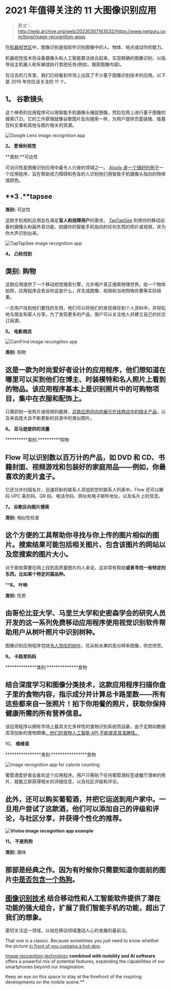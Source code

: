 # 2021 年值得关注的 11 大图像识别应用

> 原文：<http://web.archive.org/web/20230307163032/https://www.netguru.com/blog/image-recognition-apps>

 在[机器视觉区](/web/20221115181923/https://www.netguru.com/services/machine-learning)中，图像识别是指软件识别图像中的人、物体、地点或动作的能力。

机器视觉技术将设备摄像头和人工智能算法结合起来，实现精确的图像识别，以指导自主机器人和车辆或执行其他任务(例如，搜索图像内容)。

在过去的几年里，我们已经看到市场上出现了不少基于图像识别技术的应用。以下是 2019 年你应该关注的 11 个。

## **1。** **谷歌镜头**

这个神奇的应用程序可以用智能手机摄像头捕捉图像，然后在网上进行基于图像的搜索(T2)。它的工作原理就像谷歌图片反向搜索一样，为用户提供页面链接、维基百科文章和其他与图片相关的资源。

![Google Lens image recognition app](img/c21a34ec5fc7bf79ea449cf2b98b9757.png) 

**2。** **爱保利视觉**

**类别:**可达性

可访问性是图像识别应用中最令人兴奋的领域之一。 [Aipoly 是一个很好的例子](http://web.archive.org/web/20221115181923/https://www.aipoly.com/)一个应用程序，旨在帮助视力障碍和色盲的人识别他们用智能手机摄像头指向的物体或颜色。

## **3 .****tapsee**

****类别:**** 可达性

这款手机相机应用旨在满足**盲人和视障用户**的需求。 [TapTapSee](http://web.archive.org/web/20221115181923/http://taptapseeapp.com/) 利用你的移动设备的摄像头和画外音功能，拍摄你的智能手机指向的任何东西的照片或视频，并为你大声识别出来。

![TapTapSee image recognition app](img/039130725ac7a0b6f06c7fe2decb34fb.png)

**4。** **凸轮找到**

## ******类别:****** 购物

这款应用提供了一个移动视觉搜索引擎，允许用户真正搜索物理世界。给一个物体拍照，应用程序会告诉你这是什么，并生成图像、视频和当地购物优惠等实际结果。

一旦用户找到他们要找的东西，他们可以将他们的发现保存到个人资料中，并轻松地与朋友和家人分享。为了发现更多的产品，用户可以关注他人并建立自己的社交订阅源。

**5。** **电影商店**

![CamFind image recongition app](img/566fc23b3b39e8a798c4f4bde5dedf00.png)

********类别:******** 购物

## 这是一款为时尚爱好者设计的应用程序，他们想知道在哪里可以买到他们在博主、时装模特和名人照片上看到的物品。该应用程序基本上是**识别照片**中的可购物项目，集中在衣服和配饰上。

只需抓拍一张照片或视频的截屏，[这款应用将向你展示在线商店中的相关产品](http://web.archive.org/web/20221115181923/https://screenshopit.com/)，以及来自庞大且不断更新的目录中的类似图片。

**6。** **亚马逊提供的流量**

**********类别:**********购物

## Flow 可以**识别数以百万计的产品**，如 DVD 和 CD、书籍封面、视频游戏和包装好的家庭用品——例如，你最喜欢的麦片盒子。

它还允许扫描名片，迅速将新的联系人添加到您的联系人列表中。Flow 还可以解码 UPC 条形码、QR 码、电话号码、网址和电子邮件地址，以及名片上的信息。

**7。** **谷歌反向图片搜索**

**********类别:********** 相似性检查

## 这个方便的工具帮助你寻找与你上传的图片相似的图片。搜索结果可能包括相关图片、包含该图片的网站以及您搜索的图片大小。

对于那些需要在网上找到高质量图片的人来说，这非常有帮助**或者寻找一些特定的东西，比如某个特定的猫品种。**

 ****8。** **叶响**

************类别:************ 性质

## 由哥伦比亚大学、马里兰大学和史密森学会的研究人员开发的这一系列免费移动应用程序使用视觉识别软件帮助用户从树叶照片中识别树种。

图像识别应用程序包括[令人惊叹的树叶](http://web.archive.org/web/20221115181923/http://leafsnap.com/)、花朵和水果的高分辨率图像，供您欣赏。

**9。** **卡路里妈妈**

**************类别:**************食物

## 结合深度学习和图像分类技术，这款应用程序扫描你盘子里的食物内容，指示成分并计算总卡路里数——所有这些都来自一张照片！拍下你用餐的照片，获取你保持健康所需的所有营养信息。

该应用程序以拥有市场上最具文化多样性的食物识别系统而自豪，由于定期向数据库添加新的食物图像[，他们的食物人工智能 API 不断提高其准确性。](http://web.archive.org/web/20221115181923/http://www.caloriemama.ai/)

10。 **维维诺**

****************类别:****************食物

![image recognition app for calorie counting](img/997f4a61bcb7df2f13adba2dd64c5d2a.png)

葡萄酒爱好者会喜欢这个应用程序。用户只需拍下任何葡萄酒标签或餐厅酒单的照片，就能立即获得相关的详细信息，以及社区评级和评论。

## 此外，还可以购买葡萄酒，并把它运送到用户家中。一旦用户尝试了这款酒，他们可以添加自己的评级和评论，与社区分享，并获得个性化的推荐。

**![Vivino image recognition app example](img/f0101cdfa4627cd5d0fdbc4085726a46.png)**

**11。** **不是热狗**

**************类别:************** 趣味

## 那部是经典之作。因为有时候你只需要知道你面前的图片[中是否包含一个热狗](http://web.archive.org/web/20221115181923/https://apps.apple.com/us/app/not-hotdog/id1212457521)。

## [图像识别技术](/web/20221115181923/https://www.netguru.com/services/computer-vision) **结合移动性和人工智能软件**提供了潜在功能的强大组合，扩展了我们智能手机的功能，超出了我们的想象。

密切关注这一领域，以站在移动领域激动人心的发展的最前沿。

That one is a classic. Because sometimes you just need to know whether the picture [in front of you contains a hot-dog](http://web.archive.org/web/20221115181923/https://apps.apple.com/us/app/not-hotdog/id1212457521).

[Image recognition technology](/web/20221115181923/https://www.netguru.com/services/computer-vision) **combined with mobility and AI software** offers a powerful mix of potential features, expanding the capabilities of our smartphones beyond our imagination.

Keep an eye on this space to stay at the forefront of the inspiring developments on the mobile scene.**
